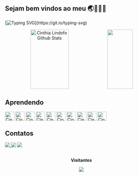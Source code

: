 ## Sejam bem vindos ao meu 🌏👩🏻‍💻

[![Typing SVG](https://readme-typing-svg.herokuapp.com?font=Poppins&size=25&color=6458F7&background=64FF4700&center=true&vCenter=true&width=1000&lines=Olá!+Eu+sou+a+Cinthia+Lindolfo👩🏻‍💻+%F0%9F%91%A8%E2%80%8D%F0%9F%92%BB;Estou+cursando+Sistema+de+Informação+na+UFPB++Campus+IV.;Busco+área+de+Análises+de+Banco+de+Dados,++Análises+de+Projetos.)](https://git.io/typing-svg)

<div align="center">  
  <img width="50%" height="195px" src="https://github-readme-stats.vercel.app/api?username=cinthialindolfo&show_icons=true&count_private=true&hide_border=true&title_color=00bfbf&text_color=00bfbf&bg_color=0d1117&hide=issues&hide_rank=false" alt="Cinthia Lindofo Github Stats"/>
  <img width="41%" height="195px" src="https://github-readme-stats.vercel.app/api/top-langs/?username=cinthialindolfo&layout=compact&hide_border=true&title_color=00bfbf&text_color=00bfbf&bg_color=0d1117"/>
</div>

## Aprendendo

<div div align=" ">	
  <img align="center" alt="Cinthia-canva"  src="https://cdn.jsdelivr.net/gh/devicons/devicon/icons/canva/canva-original.svg"            width="30" heigth = "30"/>
  <img align="center" alt="Cinthia-figma"  src="https://cdn.jsdelivr.net/gh/devicons/devicon/icons/figma/figma-original.svg"            width="30" heigth = "30"/>
  <img align="center" alt="Cinthia-github" src="https://cdn.jsdelivr.net/gh/devicons/devicon/icons/github/github-original-wordmark.svg" width="30" heigth = "30"/>
  <img align="center" alt="Cinthia-css3"   src="https://cdn.jsdelivr.net/gh/devicons/devicon/icons/css3/css3-original.svg"              width="30" heigth = "30"/>
  <img align="center" alt="Cinthia-html5"  src="https://cdn.jsdelivr.net/gh/devicons/devicon/icons/html5/html5-original.svg"            width="30" heigth = "30"/>
  <img align="center" alt="Cinthia-js"     src="https://cdn.jsdelivr.net/gh/devicons/devicon/icons/javascript/javascript-original.svg"  width="30" heigth = "30"/> 
  <img align="center" alt="Cinthia-java"   src="https://cdn.jsdelivr.net/gh/devicons/devicon/icons/java/java-original-wordmark.svg"     width="30" heigth = "30"/> 
  <img align="center" alt="Cinthia-python" src="https://cdn.jsdelivr.net/gh/devicons/devicon/icons/python/python-original-wordmark.svg" width="30" heigth = "30"/>
  <img align="center" alt="Cinthia-c"      src="https://cdn.jsdelivr.net/gh/devicons/devicon/icons/c/c-original.svg"                    width="30" heigth = "30"/> 
  <img align="center" alt="Cinthia-mysql"  src="https://cdn.jsdelivr.net/gh/devicons/devicon/icons/mysql/mysql-original-wordmark.svg"   width="30" heigth = "30"/>
</div>
		
## Contatos

<div> 
  <a href="https://www.instagram.com/cinthia_lindolfo/" target="_blank"> 
  <img src="https://img.shields.io/badge/-Instagram-%23E4405F?style=for-the-badge&logo=instagram&logoColor=white" target="_blank">
  </a>
	
  <a href="https://www.linkedin.com/in/cinthia-lindolfo-985a0818b/" target="_blank">
  <img src="https://img.shields.io/badge/-LinkedIn-%230077B5?style=for-the-badge&logo=linkedin&logoColor=white" target="_blank"></a> 
	
  <a href="mailto:cinthia20lindolfo@gmail.com">
  <img src= "https://img.shields.io/badge/Gmail-D14836?style=for-the-badge&logo=gmail&logoColor=white" target="_blank"></a>
</div>

<div align="center">
	<br>
	<p align="centre"><b>Visitantes</b></p>  
	<p align="center"><img align="center" src="https://profile-counter.glitch.me/{cinthialindolfo}/count.svg"/></p> 
	<br>
</div>

